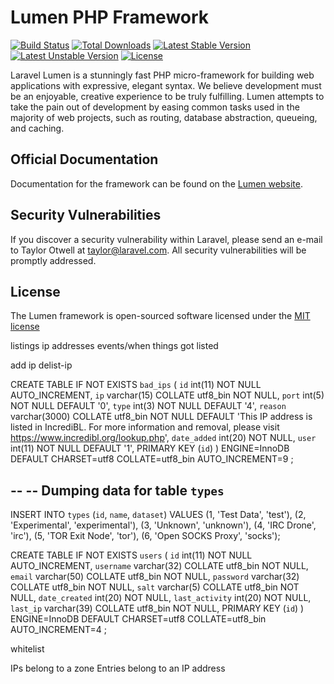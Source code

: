 # Lumen PHP Framework

[![Build Status](https://travis-ci.org/laravel/lumen-framework.svg)](https://travis-ci.org/laravel/lumen-framework)
[![Total Downloads](https://poser.pugx.org/laravel/lumen-framework/d/total.svg)](https://packagist.org/packages/laravel/lumen-framework)
[![Latest Stable Version](https://poser.pugx.org/laravel/lumen-framework/v/stable.svg)](https://packagist.org/packages/laravel/lumen-framework)
[![Latest Unstable Version](https://poser.pugx.org/laravel/lumen-framework/v/unstable.svg)](https://packagist.org/packages/laravel/lumen-framework)
[![License](https://poser.pugx.org/laravel/lumen-framework/license.svg)](https://packagist.org/packages/laravel/lumen-framework)

Laravel Lumen is a stunningly fast PHP micro-framework for building web applications with expressive, elegant syntax. We believe development must be an enjoyable, creative experience to be truly fulfilling. Lumen attempts to take the pain out of development by easing common tasks used in the majority of web projects, such as routing, database abstraction, queueing, and caching.

## Official Documentation

Documentation for the framework can be found on the [Lumen website](http://lumen.laravel.com/docs).

## Security Vulnerabilities

If you discover a security vulnerability within Laravel, please send an e-mail to Taylor Otwell at taylor@laravel.com. All security vulnerabilities will be promptly addressed.

## License

The Lumen framework is open-sourced software licensed under the [MIT license](http://opensource.org/licenses/MIT)



listings
ip addresses
events/when things got listed

add ip
delist-ip




CREATE TABLE IF NOT EXISTS `bad_ips` (
  `id` int(11) NOT NULL AUTO_INCREMENT,
  `ip` varchar(15) COLLATE utf8_bin NOT NULL,
  `port` int(5) NOT NULL DEFAULT '0',
  `type` int(3) NOT NULL DEFAULT '4',
  `reason` varchar(3000) COLLATE utf8_bin NOT NULL DEFAULT 'This IP address is listed in IncrediBL. For more information and removal, please visit https://www.incredibl.org/lookup.php',
  `date_added` int(20) NOT NULL,
  `user` int(11) NOT NULL DEFAULT '1',
  PRIMARY KEY (`id`)
) ENGINE=InnoDB  DEFAULT CHARSET=utf8 COLLATE=utf8_bin AUTO_INCREMENT=9 ;










--
-- Dumping data for table `types`
--

INSERT INTO `types` (`id`, `name`, `dataset`) VALUES
(1, 'Test Data', 'test'),
(2, 'Experimental', 'experimental'),
(3, 'Unknown', 'unknown'),
(4, 'IRC Drone', 'irc'),
(5, 'TOR Exit Node', 'tor'),
(6, 'Open SOCKS Proxy', 'socks');




CREATE TABLE IF NOT EXISTS `users` (
  `id` int(11) NOT NULL AUTO_INCREMENT,
  `username` varchar(32) COLLATE utf8_bin NOT NULL,
  `email` varchar(50) COLLATE utf8_bin NOT NULL,
  `password` varchar(32) COLLATE utf8_bin NOT NULL,
  `salt` varchar(5) COLLATE utf8_bin NOT NULL,
  `date_created` int(20) NOT NULL,
  `last_activity` int(20) NOT NULL,
  `last_ip` varchar(39) COLLATE utf8_bin NOT NULL,
  PRIMARY KEY (`id`)
) ENGINE=InnoDB  DEFAULT CHARSET=utf8 COLLATE=utf8_bin AUTO_INCREMENT=4 ;



whitelist




IPs belong to a zone
Entries belong to an IP address